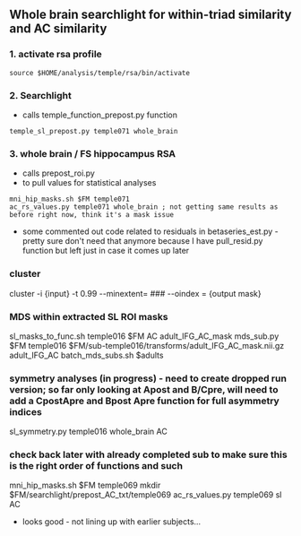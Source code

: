 ## Whole brain searchlight for within-triad similarity and AC similarity
### 1. activate rsa profile
```
source $HOME/analysis/temple/rsa/bin/activate
```
### 2. Searchlight 
* calls temple_function_prepost.py function
```
temple_sl_prepost.py temple071 whole_brain
```

### 3. whole brain / FS hippocampus RSA
* calls prepost_roi.py
* to pull values for statistical analyses
  
```
mni_hip_masks.sh $FM temple071
ac_rs_values.py temple071 whole_brain ; not getting same results as before right now, think it's a mask issue
```

* some commented out code related to residuals in betaseries_est.py - pretty sure don't need that anymore because I have pull_resid.py function but left just in case it comes up later

### cluster
cluster -i {input} -t 0.99 --minextent= ### --oindex = {output mask}


### MDS within extracted SL ROI masks
sl_masks_to_func.sh temple016 $FM AC adult_IFG_AC_mask
mds_sub.py $FM temple016 $FM/sub-temple016/transforms/adult_IFG_AC_mask.nii.gz adult_IFG_AC
batch_mds_subs.sh $adults


### symmetry analyses (in progress) - need to create dropped run version; so far only looking at Apost and B/Cpre, will need to add a CpostApre and Bpost Apre function for full asymmetry indices
sl_symmetry.py temple016 whole_brain AC


### check back later with already completed sub to make sure this is the right order of functions and such
mni_hip_masks.sh $FM temple069
mkdir $FM/searchlight/prepost_AC_txt/temple069
ac_rs_values.py temple069 sl AC
* looks good - not lining up with earlier subjects...
